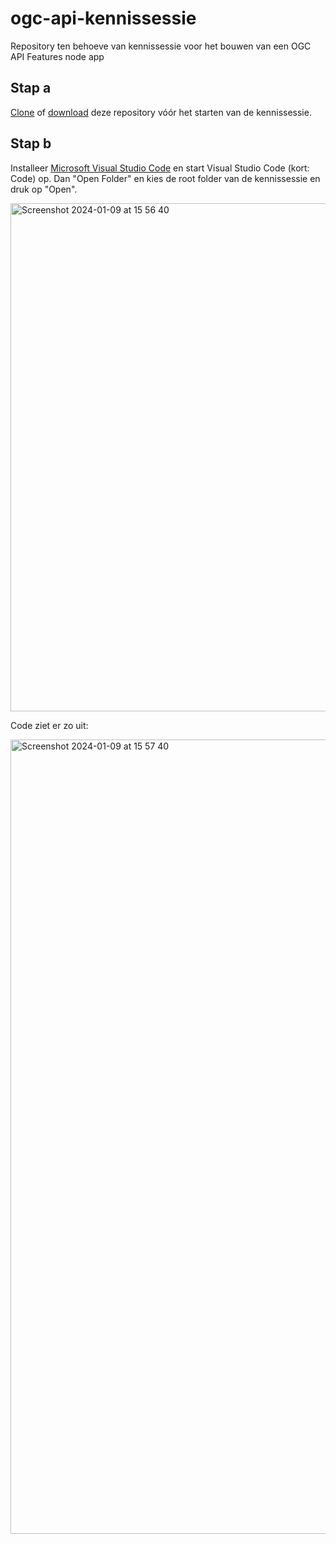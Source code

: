 # ogc-api-kennissessie
Repository ten behoeve van kennissessie voor het bouwen van een OGC API Features node app

## Stap a
[Clone](https://docs.github.com/en/repositories/creating-and-managing-repositories/cloning-a-repository) of [download](https://docs.github.com/en/repositories/working-with-files/using-files/downloading-source-code-archives) deze repository vóór het starten van de kennissessie.

## Stap b
Installeer [Microsoft Visual Studio Code](https://code.visualstudio.com/download) en start Visual Studio Code (kort: Code) op. Dan "Open Folder" en kies de root folder van de kennissessie en druk op "Open".

<img width="813" alt="Screenshot 2024-01-09 at 15 56 40" src="https://github.com/Geonovum/ogc-api-kennissessie/assets/4082369/9e24c8bd-6af6-404f-a53a-c2ff0e475fb6">


Code ziet er zo uit:

<img width="1271" alt="Screenshot 2024-01-09 at 15 57 40" src="https://github.com/Geonovum/ogc-api-kennissessie/assets/4082369/d73cdf2b-1d14-445b-989d-e289f4f01f9b">
